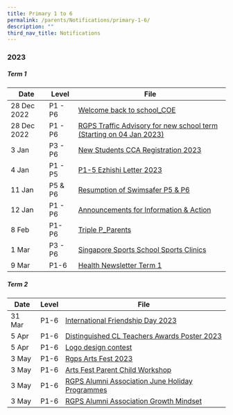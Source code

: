 ```yaml
---
title: Primary 1 to 6
permalink: /parents/Notifications/primary-1-6/
description: ""
third_nav_title: Notifications
---
```

### **2023**

##### Term 1

| Date| Level|File | 
| -------- | -------- | -------- | 
| 28 Dec 2022   | P1 - P6|[Welcome back to school_COE](/files/Notification%202023/P1%20to%206/RGPS_N23_G_001_Welcome%20back%20to%20school_COE.pdf)    | 
|28 Dec 2022 | P1 - P6|[RGPS Traffic Advisory for new school term (Starting on 04 Jan 2023)](/files/Notification%202023/P1%20to%206/RGPS%20Traffic%20Advisory%20for%20new%20school%20term%20(Starting%20on%20%2004%20Jan%202023).pdf) |
|3 Jan| P3 - P6|[New Students CCA Registration 2023](/files/Notification%202023/P1%20to%206/RGPS_N23_G_002_New%20Students%20CCA_Registration%20for%202023.pdf)|
|4 Jan| P1 - P5|[P1-5 Ezhishi Letter 2023](/files/Notification%202023/P1%20to%206/RGPSN23G005_P1-5%20Ezhishi%20Letter%202023.pdf)|
|11 Jan|P5 & P6|[Resumption of Swimsafer P5 & P6](/files/Notification%202023/P1%20to%206/RGPS_N2_G_006%20Resumption%20of%20Swimsafer%20P5P6.pdf)|
|12 Jan| P1 - P6|[Announcements for Information & Action](/files/Notification%202023/P1%20to%206/Notification%20Consent%20for%20Photos%20%20Smart%20watches%20Photo%20Taking_11%20Jan%202023.pdf)|
|8 Feb| P1- P6|[Triple P_Parents](/files/Notification%202023/P1%20to%206/Triple%20P_Parents%20Gateway%20Notification.pdf)|
|1 Mar| P3 - P6|[Singapore Sports School Sports Clinics](/files/Notification%202023/P1%20to%206/Singapore%20Sports%20School%20Sports%20Clinics.pdf)|
|9 Mar|P1-6|[Health Newsletter Term 1](https://drive.google.com/file/d/1DvvZ_Zz_oz0vzwCRmJ3RYfFi7-vj-NVN/view?usp=sharing)|

##### Term 2

| Date| Level|File | 
| -------- | -------- | -------- |
|31 Mar|P1-6|[International Friendship Day 2023](/files/Notification%202023/P1%20to%206/ifd%202023%20pg%20to%20parents.pdf)|
|5 Apr|P1-6|[Distinguished CL Teachers Awards Poster 2023](/files/Notification%202023/P1%20to%206/distinguished%20cl%20teachers%20awards%20poster%202023_p1-p6.pdf)|
|5 Apr|P1-6|[Logo design contest](/files/Notification%202023/P1%20to%206/logo%20design%20contest_p1-p6.pdf)|
|3 May|P1-6|[Rgps Arts Fest 2023](/files/Notification%202023/P1%20to%206/rgps%20arts%20fest%202023%203%20may.pdf)|
|3 May|P1-6|[Arts Fest Parent Child Workshop](/files/Notification%202023/P1%20to%206/details%20of%20optional%20sign%20up%20for%20arts%20fest%20parent%20child%20workshops.pdf)|
|3 May|P1-6|[RGPS Alumni Association June Holiday Programmes](/files/Notification%202023/P1%20to%206/rgps%20alumni%20association%20june%20holiday%20programmes.pdf)|
|3 May|P1-6|[RGPS Alumni Association Growth Mindset](/files/Notification%202023/P1%20to%206/rgps%20alumni%20association_growth%20mindset%20flyer.pdf)
